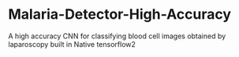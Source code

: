 # Malaria-Detector-High-Accuracy
A high accuracy CNN for classifying blood cell images obtained by laparoscopy built in Native tensorflow2 
